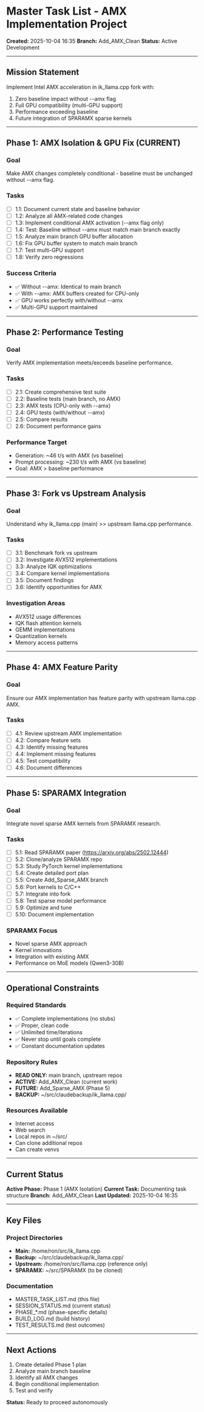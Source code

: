 # Master Task List - AMX Implementation Project
**Created:** 2025-10-04 16:35
**Branch:** Add_AMX_Clean
**Status:** Active Development

---

## Mission Statement

Implement Intel AMX acceleration in ik_llama.cpp fork with:
1. Zero baseline impact without --amx flag
2. Full GPU compatibility (multi-GPU support)
3. Performance exceeding baseline
4. Future integration of SPARAMX sparse kernels

---

## Phase 1: AMX Isolation & GPU Fix (CURRENT)

### Goal
Make AMX changes completely conditional - baseline must be unchanged without --amx flag.

### Tasks
- [ ] 1.1: Document current state and baseline behavior
- [ ] 1.2: Analyze all AMX-related code changes
- [ ] 1.3: Implement conditional AMX activation (--amx flag only)
- [ ] 1.4: Test: Baseline without --amx must match main branch exactly
- [ ] 1.5: Analyze main branch GPU buffer allocation
- [ ] 1.6: Fix GPU buffer system to match main branch
- [ ] 1.7: Test multi-GPU support
- [ ] 1.8: Verify zero regressions

### Success Criteria
- ✅ Without --amx: Identical to main branch
- ✅ With --amx: AMX buffers created for CPU-only
- ✅ GPU works perfectly with/without --amx
- ✅ Multi-GPU support maintained

---

## Phase 2: Performance Testing

### Goal
Verify AMX implementation meets/exceeds baseline performance.

### Tasks
- [ ] 2.1: Create comprehensive test suite
- [ ] 2.2: Baseline tests (main branch, no AMX)
- [ ] 2.3: AMX tests (CPU-only with --amx)
- [ ] 2.4: GPU tests (with/without --amx)
- [ ] 2.5: Compare results
- [ ] 2.6: Document performance gains

### Performance Target
- Generation: ~46 t/s with AMX (vs baseline)
- Prompt processing: ~230 t/s with AMX (vs baseline)
- Goal: AMX > baseline performance

---

## Phase 3: Fork vs Upstream Analysis

### Goal
Understand why ik_llama.cpp (main) >> upstream llama.cpp performance.

### Tasks
- [ ] 3.1: Benchmark fork vs upstream
- [ ] 3.2: Investigate AVX512 implementations
- [ ] 3.3: Analyze IQK optimizations
- [ ] 3.4: Compare kernel implementations
- [ ] 3.5: Document findings
- [ ] 3.6: Identify opportunities for AMX

### Investigation Areas
- AVX512 usage differences
- IQK flash attention kernels
- GEMM implementations
- Quantization kernels
- Memory access patterns

---

## Phase 4: AMX Feature Parity

### Goal
Ensure our AMX implementation has feature parity with upstream llama.cpp AMX.

### Tasks
- [ ] 4.1: Review upstream AMX implementation
- [ ] 4.2: Compare feature sets
- [ ] 4.3: Identify missing features
- [ ] 4.4: Implement missing features
- [ ] 4.5: Test compatibility
- [ ] 4.6: Document differences

---

## Phase 5: SPARAMX Integration

### Goal
Integrate novel sparse AMX kernels from SPARAMX research.

### Tasks
- [ ] 5.1: Read SPARAMX paper (https://arxiv.org/abs/2502.12444)
- [ ] 5.2: Clone/analyze SPARAMX repo
- [ ] 5.3: Study PyTorch kernel implementations
- [ ] 5.4: Create detailed port plan
- [ ] 5.5: Create Add_Sparse_AMX branch
- [ ] 5.6: Port kernels to C/C++
- [ ] 5.7: Integrate into fork
- [ ] 5.8: Test sparse model performance
- [ ] 5.9: Optimize and tune
- [ ] 5.10: Document implementation

### SPARAMX Focus
- Novel sparse AMX approach
- Kernel innovations
- Integration with existing AMX
- Performance on MoE models (Qwen3-30B)

---

## Operational Constraints

### Required Standards
- ✅ Complete implementations (no stubs)
- ✅ Proper, clean code
- ✅ Unlimited time/iterations
- ✅ Never stop until goals complete
- ✅ Constant documentation updates

### Repository Rules
- **READ ONLY:** main branch, upstream repos
- **ACTIVE:** Add_AMX_Clean (current work)
- **FUTURE:** Add_Sparse_AMX (Phase 5)
- **BACKUP:** ~/src/claudebackup/ik_llama.cpp/

### Resources Available
- Internet access
- Web search
- Local repos in ~/src/
- Can clone additional repos
- Can create venvs

---

## Current Status

**Active Phase:** Phase 1 (AMX Isolation)
**Current Task:** Documenting task structure
**Branch:** Add_AMX_Clean
**Last Updated:** 2025-10-04 16:35

---

## Key Files

### Project Directories
- **Main:** /home/ron/src/ik_llama.cpp
- **Backup:** ~/src/claudebackup/ik_llama.cpp/
- **Upstream:** /home/ron/src/llama.cpp (reference only)
- **SPARAMX:** ~/src/SPARAMX (to be cloned)

### Documentation
- MASTER_TASK_LIST.md (this file)
- SESSION_STATUS.md (current status)
- PHASE_*.md (phase-specific details)
- BUILD_LOG.md (build history)
- TEST_RESULTS.md (test outcomes)

---

## Next Actions

1. Create detailed Phase 1 plan
2. Analyze main branch baseline
3. Identify all AMX changes
4. Begin conditional implementation
5. Test and verify

**Status:** Ready to proceed autonomously
